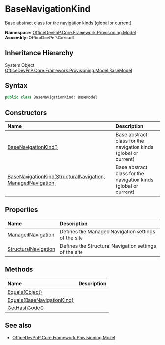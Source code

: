 # BaseNavigationKind
Base abstract class for the navigation kinds (global or current)  

**Namespace:** [OfficeDevPnP.Core.Framework.Provisioning.Model](OfficeDevPnP.Core.Framework.Provisioning.Model.md)  
**Assembly:** OfficeDevPnP.Core.dll  
## Inheritance Hierarchy
System.Object  
    [OfficeDevPnP.Core.Framework.Provisioning.Model.BaseModel](OfficeDevPnP.Core.Framework.Provisioning.Model.BaseModel.md)
## Syntax
```C#
public class BaseNavigationKind: BaseModel
```
## Constructors
|**Name**|**Description**|
|:-----|:-----|
| [BaseNavigationKind()](OfficeDevPnP.Core.Framework.Provisioning.Model.BaseNavigationKind.ctor1.md) | <summary> Base abstract class for the navigation kinds (global or current) </summary>
| [BaseNavigationKind(StructuralNavigation, ManagedNavigation)](OfficeDevPnP.Core.Framework.Provisioning.Model.BaseNavigationKind.ctor2.md) | <summary> Base abstract class for the navigation kinds (global or current) </summary>
## Properties
|**Name**|**Description**|
|:-----|:-----|
| [ManagedNavigation](OfficeDevPnP.Core.Framework.Provisioning.Model.BaseNavigationKind.ManagedNavigation.md) | Defines the Managed Navigation settings of the site
| [StructuralNavigation](OfficeDevPnP.Core.Framework.Provisioning.Model.BaseNavigationKind.StructuralNavigation.md) | Defines the Structural Navigation settings of the site
## Methods
|**Name**|**Description**|
|:-----|:-----|
| [Equals(Object)](OfficeDevPnP.Core.Framework.Provisioning.Model.BaseNavigationKind.3520ddbb.md) | 
| [Equals(BaseNavigationKind)](OfficeDevPnP.Core.Framework.Provisioning.Model.BaseNavigationKind.888778a.md) | 
| [GetHashCode()](OfficeDevPnP.Core.Framework.Provisioning.Model.BaseNavigationKind.1c6872bd.md) | 
## See also
- [OfficeDevPnP.Core.Framework.Provisioning.Model](OfficeDevPnP.Core.Framework.Provisioning.Model.md)
